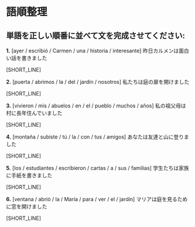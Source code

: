 # 語順整理

## 単語を正しい順番に並べて文を完成させてください:

**1.** [ayer / escribió / Carmen / una / historia / interesante]
昨日カルメンは面白い話を書きました

[SHORT_LINE]

**2.** [puerta / abrimos / la / del / jardín / nosotros]
私たちは庭の扉を開けました

[SHORT_LINE]

**3.** [vivieron / mis / abuelos / en / el / pueblo / muchos / años]
私の祖父母は村に長年住んでいました

[SHORT_LINE]

**4.** [montaña / subiste / tú / la / con / tus / amigos]
あなたは友達と山に登りました

[SHORT_LINE]

**5.** [los / estudiantes / escribieron / cartas / a / sus / familias]
学生たちは家族に手紙を書きました

[SHORT_LINE]

**6.** [ventana / abrió / la / María / para / ver / el / jardín]
マリアは庭を見るために窓を開けました

[SHORT_LINE]